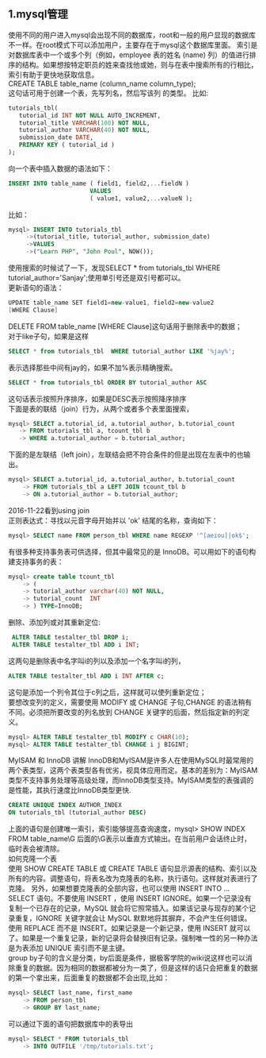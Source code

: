 1.mysql管理
--
使用不同的用户进入mysql会出现不同的数据库，root和一般的用户显现的数据库 不一样。在root模式下可以添加用户，主要存在于mysql这个数据库里面。
索引是对数据库表中一个或多个列（例如，employee 表的姓名 (name) 列）的值进行排序的结构。如果想按特定职员的姓来查找他或她，则与在表中搜索所有的行相比，
索引有助于更快地获取信息。<br>
CREATE TABLE table_name (column_name column_type);<br>
这句话可用于创建一个表，先写列名，然后写该列 的类型。 比如:<br>
```sql
tutorials_tbl(
   tutorial_id INT NOT NULL AUTO_INCREMENT,
   tutorial_title VARCHAR(100) NOT NULL,
   tutorial_author VARCHAR(40) NOT NULL,
   submission_date DATE,
   PRIMARY KEY ( tutorial_id )
);
```
向一个表中插入数据的语法如下：<br>
```sql
INSERT INTO table_name ( field1, field2,...fieldN )
                       VALUES
                       ( value1, value2,...valueN );
```
比如：<br>
```sql
mysql> INSERT INTO tutorials_tbl 
     ->(tutorial_title, tutorial_author, submission_date)
     ->VALUES
     ->("Learn PHP", "John Poul", NOW());
```
使用搜索的时候试了一下，发现SELECT * from tutorials_tbl WHERE tutorial_author='Sanjay';使用单引号还是双引号都可以。<br>
更新语句的语法：
```java
UPDATE table_name SET field1=new-value1, field2=new-value2
[WHERE Clause]
```
DELETE FROM table_name [WHERE Clause]这句话用于删除表中的数据；<br>
对于like子句，如果是这样
```sql
SELECT * from tutorials_tbl  WHERE tutorial_author LIKE '%jay%';
 ```
 表示选择那些中间有jay的，如果不加%表示精确搜索。<br>
 ```sql
 SELECT * from tutorials_tbl ORDER BY tutorial_author ASC
 ```
 这句话表示按照升序排序，如果是DESC表示按照降序排序<br>
 下面是表的联结（join）行为，从两个或者多个表里面搜索，
 ```sql
 mysql> SELECT a.tutorial_id, a.tutorial_author, b.tutorial_count
    -> FROM tutorials_tbl a, tcount_tbl b
    -> WHERE a.tutorial_author = b.tutorial_author;
```
下面的是左联结（left join），左联结会把不符合条件的但是出现在左表中的也输出。
```sql
mysql> SELECT a.tutorial_id, a.tutorial_author, b.tutorial_count
    -> FROM tutorials_tbl a LEFT JOIN tcount_tbl b
    -> ON a.tutorial_author = b.tutorial_author;
```
2016-11-22看到using join<br>
正则表达式：寻找以元音字母开始并以 'ok' 结尾的名称，查询如下：
```sql
mysql> SELECT name FROM person_tbl WHERE name REGEXP '^[aeiou]|ok$';
```
有很多种支持事务表可供选择，但其中最常见的是 InnoDB。可以用如下的语句构建支持事务的表：<br>
```sql
mysql> create table tcount_tbl
    -> (
    -> tutorial_author varchar(40) NOT NULL,
    -> tutorial_count  INT
    -> ) TYPE=InnoDB;
```
删除、添加列或对其重新定位:<br>
```sql
 ALTER TABLE testalter_tbl DROP i;
 ALTER TABLE testalter_tbl ADD i INT;
 ```
 这两句是删除表中名字叫i的列以及添加一个名字叫i的列，
 ```sql
 ALTER TABLE testalter_tbl ADD i INT AFTER c;
 ```
 这句是添加一个列令其位于c列之后，这样就可以使列重新定位；<br>
 要想改变列的定义，需要使用 MODIFY 或 CHANGE 子句,CHANGE 的语法稍有不同。必须把所要改变的列名放到 CHANGE 关键字的后面，然后指定新的列定义。<br>
 ```sql
 mysql> ALTER TABLE testalter_tbl MODIFY c CHAR(10);
 mysql> ALTER TABLE testalter_tbl CHANGE i j BIGINT;
 ```
 MyISAM 和 InnoDB 讲解 InnoDB和MyISAM是许多人在使用MySQL时最常用的两个表类型，这两个表类型各有优劣，视具体应用而定。基本的差别为：MyISAM类型不支持事务处理等高级处理，而InnoDB类型支持。MyISAM类型的表强调的是性能，其执行速度比InnoDB类型更快.<br>
 ```sql
 CREATE UNIQUE INDEX AUTHOR_INDEX
ON tutorials_tbl (tutorial_author DESC)
```
上面的语句是创建唯一索引，索引能够提高查询速度，mysql> SHOW INDEX FROM table_name\G 后面的\G表示以垂直方式输出。在当前用户会话终止时，临时表会被清除。<br>
如何克隆一个表<br>
使用 SHOW CREATE TABLE 或 CREATE TABLE 语句显示源表的结构、索引以及所有的内容。调整语句，将表名改为克隆表的名称，执行语句。这样就对表进行了克隆。
另外，如果想要克隆表的全部内容，也可以使用 INSERT INTO ... SELECT 语句。不要使用 INSERT ，使用 INSERT IGNORE。如果一个记录没有复制一个已存在的记录，MySQL 就会将它照常插入。如果该记录与现存的某个记录重复，IGNORE 关键字就会让 MySQL 默默地将其摒弃，不会产生任何错误。使用 REPLACE 而不是 INSERT。如果记录是一个新记录，使用 INSERT 就可以了。如果是一个重复记录，新的记录将会替换旧有记录。强制唯一性的另一种办法是为表添加 UNIQUE 索引而不是主键。<br>
group by子句的含义是分类，by后面是条件，据极客学院的wiki说这样也可以消除重复的数据。因为相同的数据都被分为一类了，但是这样的话只会把重复的数据的第一个拿出来，后面重复的数据都不会出现,比如：<br>
```sql
mysql> SELECT last_name, first_name
    -> FROM person_tbl
    -> GROUP BY last_name;
```
可以通过下面的语句把数据库中的表导出
```sql
mysql> SELECT * FROM tutorials_tbl 
    -> INTO OUTFILE '/tmp/tutorials.txt';
```
